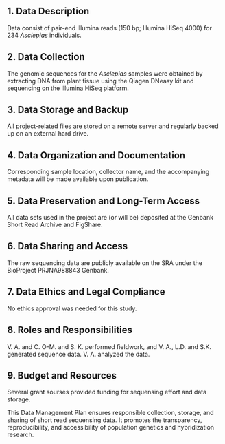 ## 1. Data Description
Data consist of pair-end Illumina reads (150 bp; Illumina HiSeq 4000) for 234 *Asclepias* individuals.

## 2. Data Collection
The genomic sequences for the *Asclepias*  samples were obtained by extracting DNA from plant tissue using the Qiagen DNeasy kit and sequencing on the Illumina HiSeq platform.

## 3. Data Storage and Backup
All project-related files are stored on a remote server and regularly backed up on an external hard drive.

## 4. Data Organization and Documentation
Corresponding sample location, collector name, and the accompanying metadata will be made available upon publication.

## 5. Data Preservation and Long-Term Access
All data sets used in the project are (or will be) deposited at the Genbank Short Read Archive and FigShare.

## 6. Data Sharing and Access
The raw sequencing data are publicly available on the SRA under the BioProject PRJNA988843 Genbank.

## 7. Data Ethics and Legal Compliance
No ethics approval was needed for this study.

## 8. Roles and Responsibilities
V. A. and C. O-M. and S. K. performed fieldwork, and V. A., L.D. and S.K. generated sequence data. V. A. analyzed the data.

## 9. Budget and Resources
Several grant sourses provided funding for sequensing effort and data storage.

This Data Management Plan ensures responsible collection, storage, and sharing of short read sequensing data. It promotes the transparency, reproducibility, and accessibility of population genetics and hybridization research.
